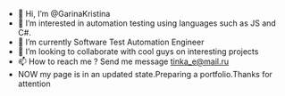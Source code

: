 - 👋 Hi, I’m @GarinaKristina
- 👀 I’m interested in automation testing using languages such as JS and C#.
- 🌱 I’m currently Software Test Automation Engineer
- 💞️ I’m looking to collaborate with cool guys on interesting projects
- 📫 How to reach me ? Send me  message tinka_e@mail.ru
- NOW my page is in an updated state.Preparing a portfolio.Thanks for attention

<!---
GarinaKristina/GarinaKristina is a ✨ special ✨ repository because its `README.md` (this file) appears on your GitHub profile.
You can click the Preview link to take a look at your changes.
--->
